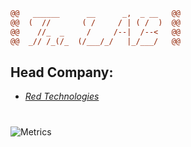 ```diff
@@   ______      __      _,  _ __   @@
@@  (  //       ( /     / | ( /  )  @@
@@    //_  _     /     /--|  /--<   @@
@@  _// /_(/_  (/___/_/   |_/___/   @@

```

## Head Company:

- [_Red Technologies_](https://github.com/Red-company)

#

![Metrics](https://metrics.lecoq.io/Red-Laboratory?template=classic&languages=1&languages.limit=8&languages.sections=most-used&languages.colors=github&languages.threshold=0%25&languages.indepth=false&languages.analysis.timeout=15&languages.categories=markup%2C%20programming&languages.recent.categories=markup%2C%20programming&languages.recent.load=300&languages.recent.days=14&config.timezone=Europe%2FMoscow)
